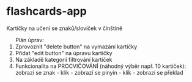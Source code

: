 ﻿# flashcards-app
Kartičky na učení se znaků/slovíček v čínštině
<ol> Plán úprav:
<li>Zprovoznit "delete button" na vymazání kartičky</li>
<li>Přidat "edit button" na úpravu kartičky</li>
<li>Na základě kategorií filtrování kartiček</li>
<li>Funkcionalita na PROCVIČOVÁNÍ (náhodný výběr např. 10 kartiček): zobrazí se znak - klik - zobrazí se pinyin - klik - zobrazí se překlad</li>
</ol>
